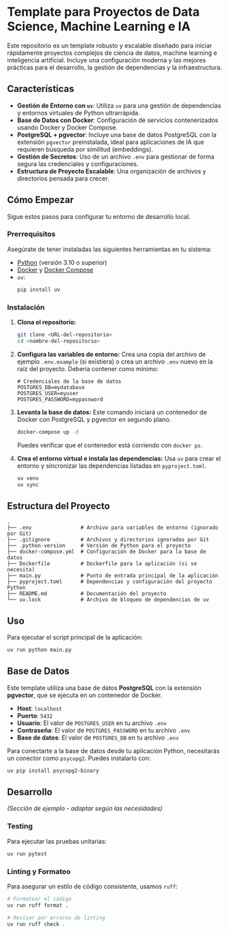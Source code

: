 # Template para Proyectos de Data Science, Machine Learning e IA

Este repositorio es un template robusto y escalable diseñado para iniciar rápidamente proyectos complejos de ciencia de datos, machine learning e inteligencia artificial. Incluye una configuración moderna y las mejores prácticas para el desarrollo, la gestión de dependencias y la infraestructura.

## Características

- **Gestión de Entorno con `uv`**: Utiliza `uv` para una gestión de dependencias y entornos virtuales de Python ultrarrápida.
- **Base de Datos con Docker**: Configuración de servicios contenerizados usando Docker y Docker Compose.
- **PostgreSQL + pgvector**: Incluye una base de datos PostgreSQL con la extensión `pgvector` preinstalada, ideal para aplicaciones de IA que requieren búsqueda por similitud (embeddings).
- **Gestión de Secretos**: Uso de un archivo `.env` para gestionar de forma segura las credenciales y configuraciones.
- **Estructura de Proyecto Escalable**: Una organización de archivos y directorios pensada para crecer.

## Cómo Empezar

Sigue estos pasos para configurar tu entorno de desarrollo local.

### Prerrequisitos

Asegúrate de tener instaladas las siguientes herramientas en tu sistema:

- [Python](https://www.python.org/downloads/) (versión 3.10 o superior)
- [Docker](https://www.docker.com/get-started) y [Docker Compose](https://docs.docker.com/compose/install/)
- `uv`:
  ```bash
  pip install uv
  ```

### Instalación

1. **Clona el repositorio:**
   ```bash
   git clone <URL-del-repositorio>
   cd <nombre-del-repositorio>
   ```

2. **Configura las variables de entorno:**
   Crea una copia del archivo de ejemplo `.env.example` (si existiera) o crea un archivo `.env` nuevo en la raíz del proyecto. Debería contener como mínimo:
   ```env
   # Credenciales de la base de datos
   POSTGRES_DB=mydatabase
   POSTGRES_USER=myuser
   POSTGRES_PASSWORD=mypassword
   ```

3. **Levanta la base de datos:**
   Este comando iniciará un contenedor de Docker con PostgreSQL y pgvector en segundo plano.
   ```bash
   docker-compose up -d
   ```
   Puedes verificar que el contenedor está corriendo con `docker ps`.

4. **Crea el entorno virtual e instala las dependencias:**
   Usa `uv` para crear el entorno y sincronizar las dependencias listadas en `pyproject.toml`.
   ```bash
   uv venv
   uv sync
   ```

## Estructura del Proyecto

```
.
├── .env                # Archivo para variables de entorno (ignorado por Git)
├── .gitignore          # Archivos y directorios ignorados por Git
├── .python-version     # Versión de Python para el proyecto
├── docker-compose.yml  # Configuración de Docker para la base de datos
├── Dockerfile          # Dockerfile para la aplicación (si se necesita)
├── main.py             # Punto de entrada principal de la aplicación
├── pyproject.toml      # Dependencias y configuración del proyecto Python
├── README.md           # Documentación del proyecto
└── uv.lock             # Archivo de bloqueo de dependencias de uv
```

## Uso

Para ejecutar el script principal de la aplicación:

```bash
uv run python main.py
```

## Base de Datos

Este template utiliza una base de datos **PostgreSQL** con la extensión **pgvector**, que se ejecuta en un contenedor de Docker.

- **Host**: `localhost`
- **Puerto**: `5432`
- **Usuario**: El valor de `POSTGRES_USER` en tu archivo `.env`
- **Contraseña**: El valor de `POSTGRES_PASSWORD` en tu archivo `.env`
- **Base de datos**: El valor de `POSTGRES_DB` en tu archivo `.env`

Para conectarte a la base de datos desde tu aplicación Python, necesitarás un conector como `psycopg2`. Puedes instalarlo con:

```bash
uv pip install psycopg2-binary
```

## Desarrollo

_(Sección de ejemplo - adaptar según las necesidades)_

### Testing

Para ejecutar las pruebas unitarias:
```bash
uv run pytest
```

### Linting y Formateo

Para asegurar un estilo de código consistente, usamos `ruff`:
```bash
# Formatear el código
uv run ruff format .

# Revisar por errores de linting
uv run ruff check .
```
